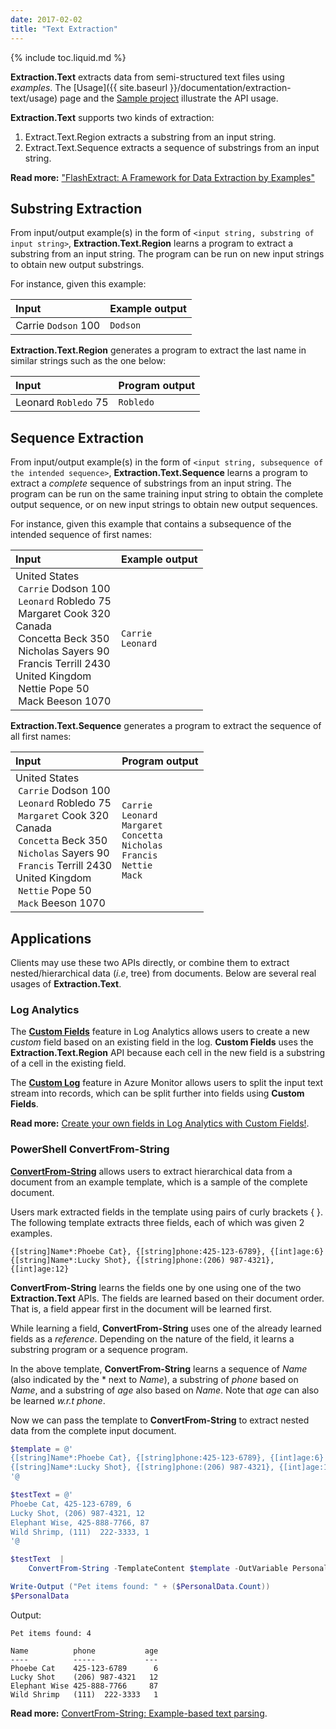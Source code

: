 ```yaml
---
date: 2017-02-02
title: "Text Extraction"
---
```

{% include toc.liquid.md %}

**Extraction.Text** extracts data from semi-structured text files using *examples*.
The [Usage]({{ site.baseurl }}/documentation/extraction-text/usage) page and the [Sample project](https://github.com/Microsoft/prose/tree/master/Extraction.Text) illustrate the API usage.

**Extraction.Text** supports two kinds of extraction: 

1.  Extract.Text.Region extracts a substring from an input string.
2.  Extract.Text.Sequence extracts a sequence of substrings from an input string.

**Read more:** ["FlashExtract: A Framework for Data Extraction by Examples"](https://research.microsoft.com/en-us/um/people/sumitg/pubs/pldi14-flashextract.pdf)


## Substring Extraction

From input/output example(s) in the form of `<input string, substring of input string>`, **Extraction.Text.Region** learns a program to extract a substring from an input string. The program can be run on new input strings to obtain new output substrings.

For instance, given this example:

|        Input      | Example output |
|:------------------|:---------------|
| Carrie `Dodson` 100 | `Dodson`   |

**Extraction.Text.Region** generates a program to extract the last name in similar strings such as the one below:

|        Input      | Program output |
|:------------------|:---------------|
| Leonard `Robledo` 75 | `Robledo`   |


## Sequence Extraction

From input/output example(s) in the form of `<input string, subsequence of the intended sequence>`, **Extraction.Text.Sequence** learns a program to extract a *complete* sequence of substrings from an input string. The program can be run on the same training input string to obtain the complete output sequence, or on new input strings to obtain new output sequences.

For instance, given this example that contains a subsequence of the intended sequence of first names:

|        Input      | Example output |
|:------------------|:---------------|
| United States<br/> &nbsp;`Carrie` Dodson 100<br/> &nbsp;`Leonard` Robledo 75<br/>&nbsp;Margaret Cook 320<br/>Canada<br/> &nbsp;Concetta Beck 350<br/> &nbsp;Nicholas Sayers 90<br/> &nbsp;Francis Terrill 2430<br/> United Kingdom<br/> &nbsp;Nettie Pope 50<br/> &nbsp;Mack Beeson 1070 | `Carrie`<br/> `Leonard` |

**Extraction.Text.Sequence** generates a program to extract the sequence of all first names:

|        Input      | Program output |
|:------------------|:---------------|
| United States<br/> &nbsp;`Carrie` Dodson 100<br/> &nbsp;`Leonard` Robledo 75<br/> &nbsp;`Margaret` Cook 320<br/>Canada<br/> &nbsp;`Concetta` Beck 350<br/> &nbsp;`Nicholas` Sayers 90<br/> &nbsp;`Francis` Terrill 2430<br/>United Kingdom<br/> &nbsp;`Nettie` Pope 50<br/> &nbsp;`Mack` Beeson 1070 | `Carrie`<br/> `Leonard`<br/> `Margaret`<br/>`Concetta` <br/>`Nicholas` <br/>`Francis` <br/>`Nettie` <br/>`Mack` |


## Applications

Clients may use these two APIs directly, or combine them to extract nested/hierarchical data (*i.e*, tree) from documents. Below are several real usages of **Extraction.Text**.

### Log Analytics

The [**Custom Fields**](https://docs.microsoft.com/en-us/azure/log-analytics/log-analytics-custom-fields) feature in Log Analytics allows users to create a new *custom* field based on an existing field in the log. **Custom Fields** uses the **Extraction.Text.Region** API because each cell in the new field is a substring of a cell in the existing field.

The [**Custom Log**](https://docs.microsoft.com/en-us/azure/log-analytics/log-analytics-data-sources-custom-logs) feature in Azure Monitor allows users to split the input text stream into records, which can be split further into fields using **Custom Fields**.

 **Read more:** [Create your own fields in Log Analytics with Custom Fields!](https://blogs.technet.microsoft.com/momteam/2015/08/18/create-your-own-fields-in-oms-with-custom-fields/).

### PowerShell ConvertFrom-String

[**ConvertFrom-String**](https://msdn.microsoft.com/en-us/powershell/reference/5.0/microsoft.powershell.utility/convertfrom-string) allows users to extract hierarchical data from a document from an example template, which is a sample of the complete document.

Users mark extracted fields in the template using pairs of curly brackets { }. The following template extracts three fields, each of which was given 2 examples.

```
{[string]Name*:Phoebe Cat}, {[string]phone:425-123-6789}, {[int]age:6}
{[string]Name*:Lucky Shot}, {[string]phone:(206) 987-4321}, {[int]age:12}
```

**ConvertFrom-String** learns the fields one by one using one of the two **Extraction.Text** APIs. The fields are learned based on their document order. That is, a field appear first in the document will be learned first. 

While learning a field, **ConvertFrom-String** uses one of the already learned fields as a *reference*. Depending on the nature of the field, it learns a substring program or a sequence program.

In the above template, **ConvertFrom-String** learns a sequence of *Name* (also indicated by the * next to *Name*), a substring of *phone* based on *Name*, and a substring of *age* also based on *Name*. Note that *age* can also be learned *w.r.t* *phone*.

Now we can pass the template to **ConvertFrom-String** to extract nested data from the complete input document.

``` powershell
$template = @'
{[string]Name*:Phoebe Cat}, {[string]phone:425-123-6789}, {[int]age:6}
{[string]Name*:Lucky Shot}, {[string]phone:(206) 987-4321}, {[int]age:12}
'@

$testText = @'
Phoebe Cat, 425-123-6789, 6
Lucky Shot, (206) 987-4321, 12
Elephant Wise, 425-888-7766, 87
Wild Shrimp, (111)  222-3333, 1
'@

$testText  |
    ConvertFrom-String -TemplateContent $template -OutVariable PersonalData | Out-Null

Write-Output ("Pet items found: " + ($PersonalData.Count))
$PersonalData
```

Output:

```
Pet items found: 4

Name          phone           age
----          -----           ---
Phoebe Cat    425-123-6789      6
Lucky Shot    (206) 987-4321   12
Elephant Wise 425-888-7766     87
Wild Shrimp   (111)  222-3333   1
```

**Read more:** [ConvertFrom-String: Example-based text parsing](https://blogs.msdn.microsoft.com/powershell/2014/10/31/convertfrom-string-example-based-text-parsing/).


